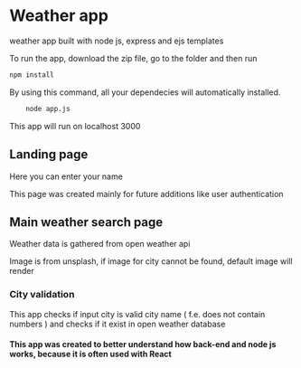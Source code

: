 # Weather app

weather app built with node js, express and ejs templates


To run the app, download the zip file, go to the folder and then run
```bash
npm install
```
By using this command, all your dependecies will automatically installed.
```bash
    node app.js
```
This app will run on localhost 3000

## Landing page

Here you can enter your name

This page was created mainly for future additions like user authentication

## Main weather search page

Weather data is gathered from open weather api

Image is from unsplash, if image for city cannot be found, default image will render

### City validation

This app checks if input city is valid city name ( f.e. does not contain numbers ) and checks if it exist in open weather database

#### This app was created to better understand how back-end and node js works, because it is often used with React

